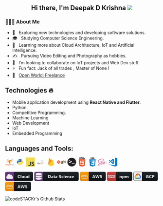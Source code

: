 <h2 align="Center">  Hi there, I'm Deepak D Krishna <img src="https://media.giphy.com/media/WUlplcMpOCEmTGBtBW/giphy.gif" width="30"> </h3>

<h3> 👨🏻‍💻 About Me </h3>
 
- 🤔 &nbsp; Exploring new technologies and developing software solutions.
- 🎓 &nbsp; Studying Computer Science Engineering.
- 🌱 &nbsp; Learning more about Cloud Architecture, IoT and Artificial Intelligence.
- ✍️ &nbsp; Pursuing Video Editing and Photography as hobbies.
- 👯 &nbsp; I’m looking to collaborate on IoT projects and Web Dev stuff.
- ⚡ &nbsp; Fun fact: Jack of all trades , Master of None !
- 💼 &nbsp; [Open World: Freelance](https://www.fiverr.com/alpha_bit85)

## Technologies :fire:

- Mobile application development using **React Native and Flutter**.
- Python.
- Competitive Programming.
- Machine Learning
- Web Development
- IoT
- Embedded Programming

## Languages and Tools:

<code><img height="30" src="https://raw.githubusercontent.com/github/explore/80688e429a7d4ef2fca1e82350fe8e3517d3494d/topics/tensorflow/tensorflow.png"></code>
<code><img height="30" src="https://raw.githubusercontent.com/github/explore/80688e429a7d4ef2fca1e82350fe8e3517d3494d/topics/python/python.png"></code>
<code><img height="30" src="https://raw.githubusercontent.com/github/explore/80688e429a7d4ef2fca1e82350fe8e3517d3494d/topics/javascript/javascript.png"></code>
<code><img height="30" src="https://raw.githubusercontent.com/github/explore/80688e429a7d4ef2fca1e82350fe8e3517d3494d/topics/mysql/mysql.png"></code>
<code><img height="30" src="https://raw.githubusercontent.com/github/explore/80688e429a7d4ef2fca1e82350fe8e3517d3494d/topics/firebase/firebase.png"></code>
<code><img height="30" src="https://raw.githubusercontent.com/github/explore/80688e429a7d4ef2fca1e82350fe8e3517d3494d/topics/git/git.png"></code>
<code><img height="30" src="https://raw.githubusercontent.com/github/explore/80688e429a7d4ef2fca1e82350fe8e3517d3494d/topics/terminal/terminal.png"></code>
<code><img height="30" src="https://raw.githubusercontent.com/github/explore/80688e429a7d4ef2fca1e82350fe8e3517d3494d/topics/html/html.png"></code>
<code><img height="30" src="https://raw.githubusercontent.com/github/explore/80688e429a7d4ef2fca1e82350fe8e3517d3494d/topics/css/css.png"></code>
<code><img height="30" src="https://raw.githubusercontent.com/github/explore/80688e429a7d4ef2fca1e82350fe8e3517d3494d/topics/sass/sass.png"></code>
<code><img height="30" src="https://raw.githubusercontent.com/github/explore/80688e429a7d4ef2fca1e82350fe8e3517d3494d/topics/visual-studio-code/visual-studio-code.png"></code>

<code><img height="30" src="https://raw.githubusercontent.com/8bithemant/8bithemant/master/svg/dev/misc/cloud.svg"></code>
<code><img height="30" src="https://raw.githubusercontent.com/8bithemant/8bithemant/master/svg/dev/misc/datascience.svg"></code>
<code><img height="30" src="https://raw.githubusercontent.com/8bithemant/8bithemant/master/svg/dev/services/aws.svg"></code>
<code><img height="30" src="https://raw.githubusercontent.com/8bithemant/8bithemant/master/svg/dev/services/npm.svg"></code>
<code><img height="30" src="https://raw.githubusercontent.com/8bithemant/8bithemant/master/svg/dev/services/gcp.svg"></code>
<code><img height="30" src="https://raw.githubusercontent.com/8bithemant/8bithemant/master/svg/dev/services/aws.svg"></code>

<img align="left" alt="codeSTACKr's Github Stats" src="https://github-readme-stats.vercel.app/api?username=deepak-delta&hide=contribs&show_icons=true" />
